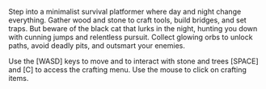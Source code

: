 Step into a minimalist survival platformer where day and night change everything. Gather wood and stone to craft tools, build bridges, and set traps. But beware of the black cat that lurks in the night, hunting you down with cunning jumps and relentless pursuit. Collect glowing orbs to unlock paths, avoid deadly pits, and outsmart your enemies.

Use the [WASD] keys to move and to interact with stone and trees [SPACE] and [C] to access the crafting menu. Use the mouse to click on crafting items.
